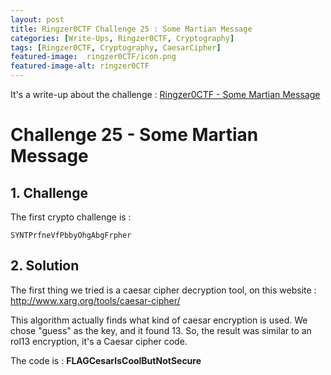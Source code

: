 ```yaml
---
layout: post
title: Ringzer0CTF Challenge 25 : Some Martian Message
categories: [Write-Ups, Ringzer0CTF, Cryptography]
tags: [Ringzer0CTF, Cryptography, CaesarCipher]
featured-image:  ringzer0CTF/icon.png
featured-image-alt: ringzer0CTF
---
```



It's a write-up about the challenge : [Ringzer0CTF - Some Martian Message](https://ringzer0ctf.com/challenges/25)

# Challenge 25 - Some Martian Message

## 1. Challenge 

The first crypto challenge is : 

```SYNTPrfneVfPbbyOhgAbgFrpher```

## 2. Solution

The first thing we tried is a caesar cipher decryption tool, on this website :
http://www.xarg.org/tools/caesar-cipher/

This algorithm actually finds what kind of caesar encryption is used.
We chose "guess" as the key, and it found 13. 
So, the result was similar to an rol13 encryption, it's a Caesar cipher code. 

The code is : **FLAGCesarIsCoolButNotSecure**
